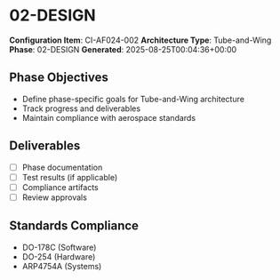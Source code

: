 # 02-DESIGN

**Configuration Item**: CI-AF024-002
**Architecture Type**: Tube-and-Wing
**Phase**: 02-DESIGN
**Generated**: 2025-08-25T00:04:36+00:00

## Phase Objectives
- Define phase-specific goals for Tube-and-Wing architecture
- Track progress and deliverables
- Maintain compliance with aerospace standards

## Deliverables
- [ ] Phase documentation
- [ ] Test results (if applicable)
- [ ] Compliance artifacts
- [ ] Review approvals

## Standards Compliance
- DO-178C (Software)
- DO-254 (Hardware)
- ARP4754A (Systems)
